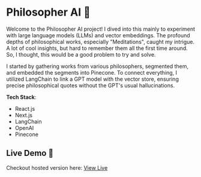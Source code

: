 # Philosopher AI 📜

Welcome to the Philosopher AI project! I dived into this mainly to experiment with large language models (LLMs) and vector embeddings. The profound depths of philosophical works, especially "Meditations", caught my intrigue. A lot of cool insights, but hard to remember them all the first time around. So, I thought, this would be a good problem to try and solve.

I started by gathering works from various philosophers, segmented them, and embedded the segments into Pinecone. To connect everything, I utilized LangChain to link a GPT model with the vector store, ensuring precise philosophical quotes without the GPT's usual hallucinations.


**Tech Stack**: 
- React.js
- Next.js
- LangChain
- OpenAI
- Pinecone

## Live Demo 👀
Checkout hosted version here: [View Live](https://philosopher-ai.vercel.app/)

